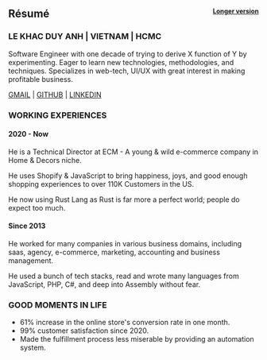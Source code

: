 ## Résumé <span style="font-size: 0.6em; float:right;">[Longer version](https://0xlkda.github.io/resume/long.pdf)</span>

### LE KHAC DUY ANH | VIETNAM | HCMC

Software Engineer with one decade of trying to derive X function of Y by experimenting.
Eager to learn new technologies, methodologies, and techniques.
Specializes in web-tech, UI/UX with great interest in making profitable business.

[GMAIL](mailto:lekhacduyanh@gmail.com) | [GITHUB](https://github.com/0xlkda) | [LINKEDIN](https://www.linkedin.com/in/lkda/) 

### WORKING EXPERIENCES

#### 2020 - Now

He is a Technical Director at ECM - A young & wild e-commerce company in Home & Decors niche.

He uses Shopify & JavaScript to bring happiness, joys, and good enough shopping experiences to over 110K Customers in the US.

He now using Rust Lang as Rust is far more a perfect world; people do expect too much.

#### Since 2013

He worked for many companies in various business domains, including saas, agency, e-commerce, marketing, accounting and business management.

He used a bunch of tech stacks, read and wrote many languages from JavaScript, PHP, C#, and deep into Assembly without fear. 

### GOOD MOMENTS IN LIFE

- 61% increase in the online store's conversion rate in one month.
- 99% customer satisfaction since 2020.
- Made the fulfillment process less miserable by providing an automation system.
